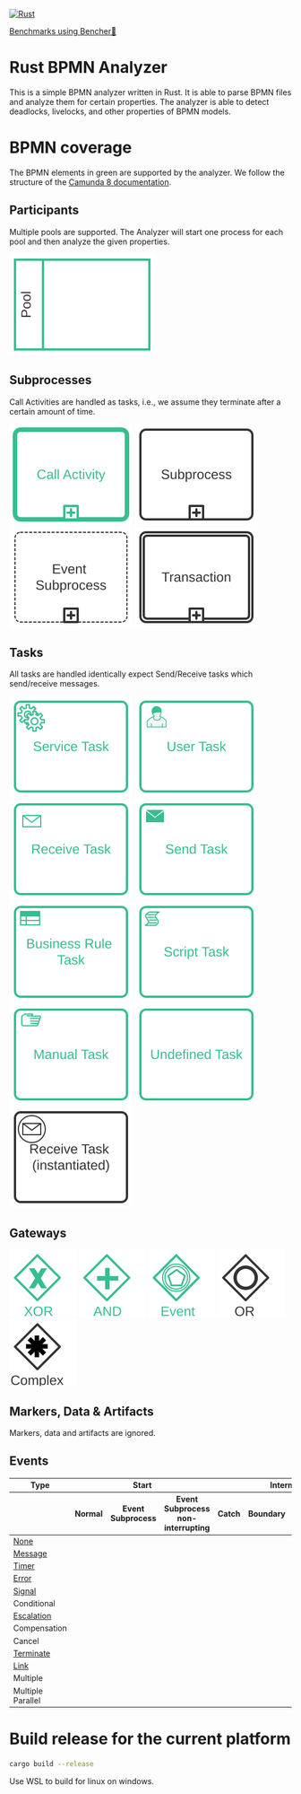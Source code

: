 [![Rust](https://github.com/timKraeuter/rust_bpmn_analyzer/actions/workflows/rust.yml/badge.svg)](https://github.com/timKraeuter/RustBPMNAnalyzer/actions/workflows/rust.yml)

[Benchmarks using Bencher🐰](https://bencher.dev/console/projects/rust-bpmn-analyzer/perf)

# Rust BPMN Analyzer

This is a simple BPMN analyzer written in Rust. It is able to parse BPMN files and analyze them for
certain properties. The analyzer is able to detect deadlocks, livelocks, and other properties of
BPMN models.

# BPMN coverage

The BPMN elements in green are supported by the analyzer. We follow the structure of the [Camunda 8 documentation](https://docs.camunda.io/docs/components/modeler/bpmn/bpmn-coverage/).

## Participants

Multiple pools are supported. The Analyzer will start one process for each pool and then analyze the given properties.

![Pool](./documentation/assets/bpmn-symbols/pool.svg)

## Subprocesses

Call Activities are handled as tasks, i.e., we assume they terminate after a certain amount of time.

![Call activity](./documentation/assets/bpmn-symbols/call-activity.svg)
![Embedded subprocess](./documentation/assets/bpmn-symbols/embedded-subprocess.svg)
![Event subprocess](./documentation/assets/bpmn-symbols/event-subprocess.svg)
![Transactional subprocess](./documentation/assets/bpmn-symbols/transactional-subprocess.svg)

## Tasks

All tasks are handled identically expect Send/Receive tasks which send/receive messages.

![Service Task](./documentation/assets/bpmn-symbols/service-task.svg)
![User Task](./documentation/assets/bpmn-symbols/user-task.svg)
![Receive Task](./documentation/assets/bpmn-symbols/receive-task.svg)
![Send Task](./documentation/assets/bpmn-symbols/send-task.svg)
![Business Rule Task](./documentation/assets/bpmn-symbols/business-rule-task.svg)
![Script Task](./documentation/assets/bpmn-symbols/script-task.svg)
![Manual Task](./documentation/assets/bpmn-symbols/manual-task.svg)
![Undefined Task](./documentation/assets/bpmn-symbols/undefined-task.svg)
![Receive Task Instantiated](./documentation/assets/bpmn-symbols/receive-task-instantiated.svg)

## Gateways

![Exclusive Gateway](./documentation/assets/bpmn-symbols/exclusive-gateway.svg)
![Parallel Gateway](./documentation/assets/bpmn-symbols/parallel-gateway.svg)
![Event-based Gateway](./documentation/assets/bpmn-symbols/event-based-gateway.svg)
![Inclusive Gateway](./documentation/assets/bpmn-symbols/inclusive-gateway.svg)
![Complex Gateway](./documentation/assets/bpmn-symbols/complex-gateway.svg)

## Markers, Data & Artifacts

Markers, data and artifacts are ignored.

## Events

<table className="bpmn-coverage-event-table">
  <thead>
      <tr>
        <th>Type</th>
        <th colspan="3">Start</th>
        <th colspan="4">Intermediate</th>
        <th>End</th>
      </tr>
      <tr>
        <th></th>
        <th>Normal</th>
        <th>Event Subprocess</th>
        <th>Event Subprocess non-interrupting</th>
        <th>Catch</th>
        <th>Boundary</th>
        <th>Boundary non-interrupting</th>
        <th>Throw</th>
        <th></th>
      </tr>
  </thead>
  <tbody>
    <tr>
        <td>
            <a href="../none-events/">None</a>
        </td>
        <td>
            <a href="../none-events/">
                <NoneStartEventSvg className="implemented" />
            </a>
        </td>
        <td></td>
        <td></td>
        <td></td>
        <td></td>
        <td></td>
        <td>
            <a href="../none-events/">
                <NoneThrowEventSvg className="implemented" />
            </a>
        </td>
        <td>
            <a href="../none-events/">
                <NoneEndEventSvg className="implemented" />
            </a>
        </td>
    </tr>
    <tr>
        <td>
            <a href="../message-events/">Message</a>
        </td>
        <td>
            <a href="../message-events/">
                <MessageStartEventSvg className="implemented" />
            </a>
        </td>
        <td>
            <a href="../message-events/">
                <MessageEventSubprocessSvg className="implemented" />
            </a>
        </td>
        <td>
            <a href="../message-events/">
                <MessageEventSubprocessNonInterruptingSvg className="implemented" />
            </a>
        </td>
        <td>
            <a href="../message-events/">
                <MessageCatchEventSvg className="implemented" />
            </a>
        </td>
        <td>
            <a href="../message-events/">
                <MessageBoundaryEventSvg className="implemented" />
            </a>
        </td>
        <td>
            <a href="../message-events/">
                <MessageBoundaryEventNonInterruptingSvg className="implemented" />
            </a>
        </td>
        <td>
            <a href="../message-events/">
                <MessageThrowEventSvg className="implemented" />
            </a>
        </td>
        <td>
            <a href="../message-events/">
                <MessageEndEventSvg className="implemented" />
            </a>
        </td>
    </tr>
    <tr>
        <td>
            <a href="../timer-events/">Timer</a>
        </td>
        <td>
            <a href="../timer-events/">
                <TimerStartEventSvg className="implemented" />
            </a>
        </td>
        <td>
            <a href="../timer-events/">
                <TimerEventSubprocessSvg className="implemented" />
            </a>
        </td>
        <td>
            <a href="../timer-events/">
                <TimerEventSubprocessNonInterruptingSvg className="implemented" />
            </a>
        </td>
        <td>
            <a href="../timer-events/">
                <TimerCatchEventSvg className="implemented" />
            </a>
        </td>
        <td>
            <a href="../timer-events/">
                <TimerBoundaryEventSvg className="implemented" />
            </a>
        </td>
        <td>
            <a href="../timer-events/">
                <TimerBoundaryEventNonInterruptingSvg className="implemented" />
            </a>
        </td>
        <td></td>
        <td></td>
    </tr>
    <tr>
        <td>
            <a href="../error-events/">Error</a>
        </td>
        <td></td>
        <td>
            <a href="../error-events/">
                <ErrorEventSubprocessSvg className="implemented" />
            </a>
        </td>
        <td></td>
        <td></td>
        <td>
            <a href="../error-events/">
                <ErrorBoundaryEventSvg className="implemented" />
            </a>
        </td>
        <td></td>
        <td></td>
        <td>
            <a href="../error-events/">
                <ErrorEndEventSvg className="implemented" />
            </a>
        </td>
    </tr>
    <tr>
        <td>
            <a href="../signal-events/">Signal</a>
        </td>
        <td>
            <a href="../signal-events/">
                <SignalStartEventSvg className="implemented" />
            </a>
        </td>
        <td>
            <a href="../signal-events/">
                <SignalEventSubprocessSvg className="implemented" />
            </a>
        </td>
        <td>
            <a href="../signal-events/">
                <SignalEventSubprocessNonInterruptingSvg className="implemented" />
            </a>
        </td>
        <td>
            <a href="../signal-events/">
                <SignalCatchEventSvg className="implemented" />
            </a>
        </td>
        <td>
            <a href="../signal-events/">
                <SignalBoundaryEventSvg className="implemented" />
            </a>
        </td>
        <td>
            <a href="../signal-events/">
                <SignalBoundaryEventNonInterruptingSvg className="implemented" />
            </a>
        </td>
        <td>
            <a href="../signal-events/">
                <SignalThrowEventSvg className="implemented" />
            </a>
        </td>
        <td>
            <a href="../signal-events/">
                <SignalEndEventSvg className="implemented" />
            </a>
        </td>
    </tr>
    <tr>
        <td>
            Conditional
        </td>
        <td>
            <a href="#">
                <ConditionalStartEventSvg />
            </a>
        </td>
        <td>
            <a href="#">
                <ConditionalEventSubprocessSvg />
            </a>
        </td>
        <td>
            <a href="#">
                <ConditionalEventSubprocessNonInterruptingSvg />
            </a>
        </td>
        <td>
            <a href="#">
                <ConditionalCatchEventSvg />
            </a>
        </td>
        <td>
            <a href="#">
                <ConditionalBoundaryEventSvg />
            </a>
        </td>
        <td>
            <a href="#">
                <ConditionalBoundaryEventNonInterruptingSvg />
            </a>
        </td>
        <td></td>
        <td></td>
    </tr>
    <tr>
        <td>
            <a href="../escalation-events/">Escalation</a>
        </td>
        <td></td>
        <td>
            <a href="../escalation-events/">
                <EscalationEventSubprocessSvg className="implemented" />
            </a>
        </td>
        <td>
            <a href="../escalation-events">
                <EscalationEventSubprocessNonInterruptingSvg className="implemented" />
            </a>
        </td>
        <td></td>
        <td>
            <a href="../escalation-events">
                <EscalationBoundaryEventSvg className="implemented" />
            </a>
        </td>
        <td>
            <a href="../escalation-events">
                <EscalationBoundaryEventNonInterruptingSvg className="implemented" />
            </a>
        </td>
        <td>
            <a href="../escalation-events">
                <EscalationThrowEventSvg className="implemented" />
            </a>
        </td>
        <td>
            <a href="../escalation-events">
                <EscalationEndEventSvg className="implemented" />
            </a>
        </td>
    </tr>
    <tr>
        <td>
            Compensation
        </td>
        <td></td>
        <td>
            <a href="#">
                <CompensationEventSubprocessSvg />
            </a>
        </td>
        <td></td>
        <td></td>
        <td>
            <a href="#">
                <CompensationBoundaryEventSvg />
            </a>
        </td>
        <td></td>
        <td>
            <a href="#">
                <CompensationThrowEventSvg />
            </a>
        </td>
        <td>
            <a href="#">
                <CompensationEndEventSvg />
            </a>
        </td>
    </tr>
    <tr>
        <td>
            Cancel
        </td>
        <td></td>
        <td></td>
        <td></td>
        <td></td>
        <td>
            <a href="#">
                <CancelBoundaryEventSvg />
            </a>
        </td>
        <td></td>
        <td></td>
        <td>
            <a href="#">
                <CancelEndEventSvg />
            </a>
        </td>
    </tr>
    <tr>
        <td>
            <a href="../terminate-events/">Terminate</a>
        </td>
        <td></td>
        <td></td>
        <td></td>
        <td></td>
        <td></td>
        <td></td>
        <td></td>
        <td>
            <a href="../terminate-events/">
                <TerminationEndEventSvg className="implemented" />
            </a>
        </td>
    </tr>
    <tr>
        <td>
            <a href="../link-events">Link</a>
        </td>
        <td></td>
        <td></td>
        <td></td>
        <td>
            <a href="../link-events/">
                <LinkCatchEventSvg className="implemented"/>
            </a>
        </td>
        <td></td>
        <td></td>
        <td>
            <a href="../link-events">
                <LinkThrowEventSvg className="implemented"/>
            </a>
        </td>
        <td></td>
    </tr>
    <tr>
        <td>
            Multiple
        </td>
        <td>
            <a href="#">
                <MultipleStartEventSvg />
            </a>
        </td>
        <td>
            <a href="#">
                <MultipleEventSubprocessSvg />
            </a>
        </td>
        <td>
            <a href="#">
                <MultipleEventSubprocessNonInterruptingSvg />
            </a>
        </td>
        <td>
            <a href="#">
                <MultipleCatchEventSvg />
            </a>
        </td>
        <td>
            <a href="#">
                <MultipleBoundaryEventSvg />
            </a>
        </td>
        <td>
            <a href="#">
                <MultipleBoundaryEventNonInterruptingSvg />
            </a>
        </td>
        <td>
            <a href="#">
                <MultipleThrowEventSvg />
            </a>
        </td>
        <td>
            <a href="#">
                <MultipleEndEventSvg />
            </a>
        </td>
    </tr>
    <tr>
        <td>
            Multiple Parallel
        </td>
        <td>
            <a href="#">
                <MultipleParallelStartEventSvg />
            </a>
        </td>
        <td>
            <a href="#">
                <MultipleParallelEventSubprocessSvg />
            </a>
        </td>
        <td>
            <a href="#">
                <MultipleParallelEventSubprocessNonInterruptingSvg />
            </a>
        </td>
        <td>
            <a href="#">
                <MultipleParallelCatchEventSvg />
            </a>
        </td>
        <td>
            <a href="#">
                <MultipleParallelBoundaryEventSvg />
            </a>
        </td>
        <td>
            <a href="#">
                <MultipleParallelBoundaryEventNonInterruptingSvg />
            </a>
        </td>
        <td></td>
        <td></td>
    </tr>

  </tbody>
</table>

# Build release for the current platform

```bash
cargo build --release
```

Use WSL to build for linux on windows.

